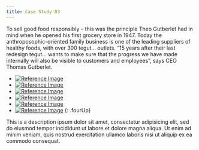 ```yaml
---
title: Case Study 03
---
```


To sell good food responsibly – this was the principle Theo Gutberlet had in mind when he opened his first grocery store in 1947. Today the anthroposophic-oriented family business is one of the leading suppliers of healthy foods, with over 300 tegut… outlets. “15 years after their last redesign tegut… wants to make sure that the progress we have made internally will also be visible to customers and employees”, says CEO Thomas Gutberlet.
  
* [![Reference Image](/projects/case_study_02/image.jpeg)](/projects/case_study_02/image.jpeg "check out this image in its actual size")
* [![Reference Image](/projects/case_study_02/image-1.jpeg)](/projects/case_study_02/image-1.jpeg "check out this image in its actual size")
* [![Reference Image](/projects/case_study_02/image-2.jpeg)](/projects/case_study_02/image-2.jpeg "check out this image in its actual size")
* [![Reference Image](/projects/case_study_02/image-3.jpeg)](/projects/case_study_02/image-3.jpeg "check out this image in its actual size")
* [![Reference Image](/projects/case_study_02/image-4.jpeg)](/projects/case_study_02/image-4.jpeg "check out this image in its actual size")
* [![Reference Image](/projects/case_study_02/image-5.jpeg)](/projects/case_study_02/image-5.jpeg "check out this image in its actual size")
{: .fourUp}

This is a description ipsum dolor sit amet, consectetur adipisicing elit, sed do eiusmod tempor incididunt ut labore et dolore magna aliqua. Ut enim ad minim veniam, quis nostrud exercitation ullamco laboris nisi ut aliquip ex ea commodo consequat.